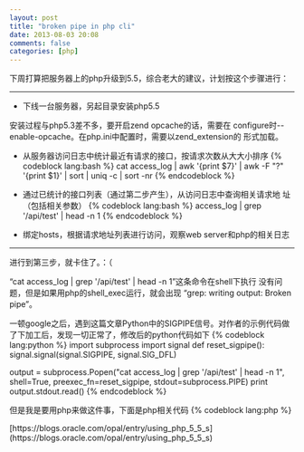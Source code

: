 ```yaml
---
layout: post
title: "broken pipe in php cli"
date: 2013-08-03 20:08
comments: false
categories: [php]
---
```

下周打算把服务器上的php升级到5.5，综合老大的建议，计划按这个步骤进行：

-------------------------------------------------------------------------------

* 下线一台服务器，另起目录安装php5.5

安装过程与php5.3差不多，要开启zend opcache的话，需要在
configure时--enable-opcache。在php.ini中配置时，需要以zend_extension的
形式加载。

* 从服务器访问日志中统计最近有请求的接口，按请求次数从大大小排序
{% codeblock lang:bash %}
cat access_log | awk '{print $7}' | awk -F "?" '{print $1}' | sort | uniq -c | sort -nr
{% endcodeblock %}
* 通过已统计的接口列表（通过第二步产生），从访问日志中查询相关请求地
   址（包括相关参数）
{% codeblock lang:bash %}
access_log | grep  '/api/test' | head -n 1
{% endcodeblock %}

* 绑定hosts，根据请求地址列表进行访问，观察web server和php的相关日志

-------------------------------------------------------------------------------
进行到第三步，就卡住了。：（

“cat access_log | grep  '/api/test' | head -n 1”这条命令在shell下执行
没有问题，但是如果用php的shell_exec运行，就会出现 “grep: writing
output: Broken pipe”。

一顿google之后，遇到这篇文章Python中的SIGPIPE信号。对作者的示例代码做
了下加工后，发现一切正常了，修改后的python代码如下
{% codeblock lang:python %}
import subprocess
import signal
def reset_sigpipe():
    signal.signal(signal.SIGPIPE, signal.SIG_DFL)

output = subprocess.Popen("cat access_log | grep  '/api/test' | head -n 1", shell=True, preexec_fn=reset_sigpipe, stdout=subprocess.PIPE)
print output.stdout.read()
{% endcodeblock %}

但是我是要用php来做这件事，下面是php相关代码
{% codeblock lang:php %}
<?php
$source = './source_url.txt';
$dest = './dest_url.txt';
$res = file($source);
pcntl_signal(SIGPIPE, SIG_DFL);
file_put_contents($dest, '');
foreach ($res as $row) {
    $row = trim($row);
    if (strpos($row, 'http://') !== false) {
        continue;
    }
    $command = "cat access_log | grep  '{$row}' | head -n 1 | awk '{print \$6\" \"\$7}' | awk -F '\"' '{print $2}' | awk '{print $1\" http://test.api.com\"$2}'";
    $check = system($command);
    file_put_contents($dest, $check . PHP_EOL, FILE_APPEND);
}
{% endcodeblock %}

和python中的signal.signal(signal.SIGPIPE, signal.SIG_DFL)一样，关键是
这句:
    pcntl_signal(SIGPIPE, SIG_DFL)
当php进程接收到SIGPIPE信号时，重置
为系统默认处理方式，即接收子进程的返回值。

**问题解决了，但是原因呢？**

我们再看看这行命令
    cat access_log | grep  '/api/test' | head -n 1

head命令在取得一行后立即退出（exit），此时pipe的读端就没了，但grep还会
继续往pipe写，此时pipe就会发送SIGPIPE信号，默认动作是终止程序。在shell
下执行时，grep收到SIGPIPE信号就退出了，所以运行没有问题。

但在通过php的shell_exec或者system运行为何就有问题。应该是php忽略了
SIGPIPE信号，所以grep会继续向broke pipe（读端关闭）写入，于是就出现了
    grep: writing output: Broken pipe

在天朝，有图也不一定是真相。所以应该是，也不一定是。废话少说，我们直接
上代码：
    $grep -r 'SIGPIPE' ./
    ./sapi/cli/php_cli.c:   signal(SIGPIPE, SIG_IGN); /* ignore SIGPIPE in standalone mode so
所以php以cli的形式运行时，会忽略SIGPIPE信号。

reference：

> [https://blogs.oracle.com/opal/entry/using_php_5_5_s](https://blogs.oracle.com/opal/entry/using_php_5_5_s)

